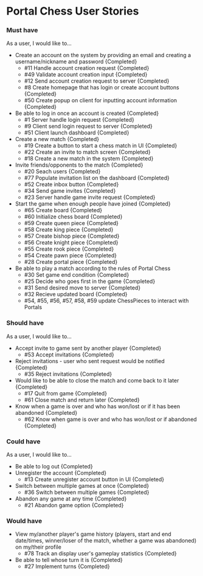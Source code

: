 # Portal Chess User Stories

### Must have

As a user, I would like to...
* Create an account on the system by providing an email and creating a username/nickname and password {Completed}
  * #11 Handle account creation request {Completed}
  * #49 Validate account creation input {Completed}
  * #12 Send account creation request to server {Completed}
  * #8 Create homepage that has login or create account buttons {Completed}
  * #50 Create popup on client for inputting account information {Completed}
* Be able to log in once an account is created {Completed}
  * #1 Server handle login request {Completed}
  * #9 Client send login request to server {Completed}
  * #51 Client launch dashboard {Completed}
* Create a new match {Completed}
  * #19 Create a button to start a chess match in UI {Completed}
  * #22 Create an invite to match screen {Completed}
  * #18 Create a new match in the system {Completed}
* Invite friends/opponents to the match {Completed}
  * #20 Seach users {Completed}
  * #77 Populate invitation list on the dashboard {Completed}
  * #52 Create inbox button {Completed}
  * #34 Send game invites {Completed}
  * #23 Server handle game invite request {Completed}
* Start the game when enough people have joined {Completed}
  * #65 Create board {Completed}
  * #60 Initialize chess board {Completed}
  * #59 Create queen piece {Completed}
  * #58 Create king piece {Completed}
  * #57 Create bishop piece {Completed}
  * #56 Create knight piece {Completed}
  * #55 Create rook piece {Completed}
  * #54 Create pawn piece {Completed}
  * #28 Create portal piece {Completed}
* Be able to play a match according to the rules of Portal Chess
  * #30 Set game end condition {Completed} 
  * #25 Decide who goes first in the game {Completed}
  * #31 Send desired move to server {Completed}
  * #32 Recieve updated board {Completed}
  * #54, #55, #56, #57, #58, #59 update ChessPieces to interact with Portals

### Should have

As a user, I would like to...
* Accept invite to game sent by another player {Completed}
  * #53 Accept invitations {Completed}
* Reject invitations - user who sent request would be notified {Completed}
  * #35 Reject invitations {Completed}
* Would like to be able to close the match and come back to it later {Completed}
  * #17 Quit from game {Completed}
  * #61 Close match and return later {Completed}
* Know when a game is over and who has won/lost or if it has been abandoned {Completed}
  * #62 Know when game is over and who has won/lost or if abandoned {Completed}

### Could have

As a user, I would like to...
* Be able to log out {Completed}
* Unregister the account {Completed}
  * #13 Create unregister account button in UI {Completed}
* Switch between multiple games at once {Completed}
  * #36 Switch between multiple games {Completed}
* Abandon any game at any time {Completed}
  * #21 Abandon game option {Completed}

### Would have
* View my/another player's game history (players, start and end date/times, winner/loser of the match, whether a game was abandoned) on my/their profile
  * #78 Track an display user's gameplay statistics {Completed}
* Be able to tell whose turn it is {Completed}
  * #27 Implement turns {Completed}
